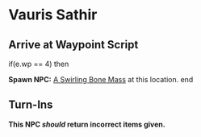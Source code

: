 # Vauris Sathir


## Arrive at Waypoint Script

if(e.wp == 4) then


**Spawn NPC:**  [A Swirling Bone Mass](/npc/105018) at this location.
end



## Turn-Ins



**This NPC *should* return incorrect items given.**
